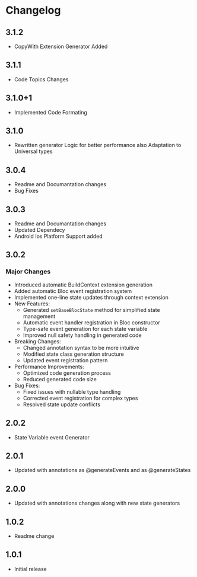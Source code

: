 # Changelog

## 3.1.2
* CopyWith Extension Generator Added

## 3.1.1
* Code Topics Changes

## 3.1.0+1
* Implemented Code Formating 

## 3.1.0
* Rewritten generator Logic for better performance also Adaptation to Universal types 

## 3.0.4
* Readme and Documantation changes 
* Bug Fixes 

## 3.0.3
* Readme and Documantation changes 
* Updated Dependecy 
* Android Ios Platform Support added

## 3.0.2
### Major Changes
* Introduced automatic BuildContext extension generation
* Added automatic Bloc event registration system
* Implemented one-line state updates through context extension
* New Features:
  - Generated `setBaseBlocState` method for simplified state management
  - Automatic event handler registration in Bloc constructor
  - Type-safe event generation for each state variable
  - Improved null safety handling in generated code
* Breaking Changes:
  - Changed annotation syntax to be more intuitive
  - Modified state class generation structure
  - Updated event registration pattern
* Performance Improvements:
  - Optimized code generation process
  - Reduced generated code size
* Bug Fixes:
  - Fixed issues with nullable type handling
  - Corrected event registration for complex types
  - Resolved state update conflicts

## 2.0.2
* State Variable event Generator

## 2.0.1
* Updated with annotations as @generateEvents and as @generateStates

## 2.0.0
* Updated with annotations changes along with new state generators 

## 1.0.2
* Readme change

## 1.0.1
* Initial release